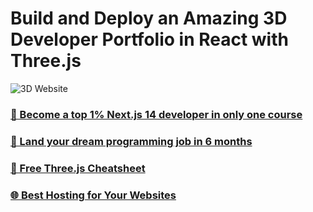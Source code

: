 # Build and Deploy an Amazing 3D Developer Portfolio in React with Three.js

![3D Website](https://github.com/burshilya2024/My_3D_portfolio/blob/main/instagram%20%40velimovichphoto-001.jpg)

### [🌟 Become a top 1% Next.js 14 developer in only one course](https://jsmastery.pro/next14)
### [🚀 Land your dream programming job in 6 months](https://jsmastery.pro/masterclass)
### [📙 Free Three.js Cheatsheet](https://resource.jsmastery.pro/threejs-cheatsheet)
### [🌐 Best Hosting for Your Websites](https://hostinger.com/javascript10)

